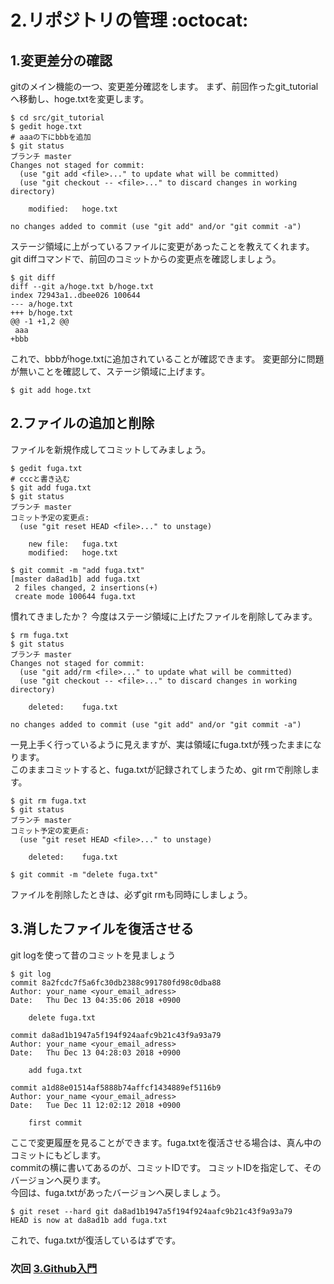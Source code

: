 2.リポジトリの管理 :octocat:
====

## 1.変更差分の確認
gitのメイン機能の一つ、変更差分確認をします。
まず、前回作ったgit_tutorialへ移動し、hoge.txtを変更します。

```
$ cd src/git_tutorial
$ gedit hoge.txt
# aaaの下にbbbを追加
$ git status
ブランチ master
Changes not staged for commit:
  (use "git add <file>..." to update what will be committed)
  (use "git checkout -- <file>..." to discard changes in working directory)

	modified:   hoge.txt

no changes added to commit (use "git add" and/or "git commit -a")
```
ステージ領域に上がっているファイルに変更があったことを教えてくれます。
git diffコマンドで、前回のコミットからの変更点を確認しましょう。

```
$ git diff
diff --git a/hoge.txt b/hoge.txt
index 72943a1..dbee026 100644
--- a/hoge.txt
+++ b/hoge.txt
@@ -1 +1,2 @@
 aaa
+bbb
```
これで、bbbがhoge.txtに追加されていることが確認できます。
変更部分に問題が無いことを確認して、ステージ領域に上げます。

```
$ git add hoge.txt
```


## 2.ファイルの追加と削除
ファイルを新規作成してコミットしてみましょう。

```
$ gedit fuga.txt
# cccと書き込む
$ git add fuga.txt
$ git status
ブランチ master
コミット予定の変更点:
  (use "git reset HEAD <file>..." to unstage)

	new file:   fuga.txt
	modified:   hoge.txt

$ git commit -m "add fuga.txt"
[master da8ad1b] add fuga.txt
 2 files changed, 2 insertions(+)
 create mode 100644 fuga.txt
```
慣れてきましたか？
今度はステージ領域に上げたファイルを削除してみます。

```
$ rm fuga.txt
$ git status
ブランチ master
Changes not staged for commit:
  (use "git add/rm <file>..." to update what will be committed)
  (use "git checkout -- <file>..." to discard changes in working directory)

	deleted:    fuga.txt

no changes added to commit (use "git add" and/or "git commit -a")
```
一見上手く行っているように見えますが、実は領域にfuga.txtが残ったままになります。  
このままコミットすると、fuga.txtが記録されてしまうため、git rmで削除します。

```
$ git rm fuga.txt
$ git status
ブランチ master
コミット予定の変更点:
  (use "git reset HEAD <file>..." to unstage)

	deleted:    fuga.txt

$ git commit -m "delete fuga.txt"
```
ファイルを削除したときは、必ずgit rmも同時にしましょう。

## 3.消したファイルを復活させる
git logを使って昔のコミットを見ましょう

```
$ git log
commit 8a2fcdc7f5a6fc30db2388c991780fd98c0dba88
Author: your_name <your_email_adress>
Date:   Thu Dec 13 04:35:06 2018 +0900

    delete fuga.txt

commit da8ad1b1947a5f194f924aafc9b21c43f9a93a79
Author: your_name <your_email_adress>
Date:   Thu Dec 13 04:28:03 2018 +0900

    add fuga.txt

commit a1d88e01514af5888b74affcf1434889ef5116b9
Author: your_name <your_email_adress>
Date:   Tue Dec 11 12:02:12 2018 +0900

    first commit
```
ここで変更履歴を見ることができます。fuga.txtを復活させる場合は、真ん中のコミットにもどします。  
commitの横に書いてあるのが、コミットIDです。
コミットIDを指定して、そのバージョンへ戻ります。  
今回は、fuga.txtがあったバージョンへ戻しましょう。

```
$ git reset --hard git da8ad1b1947a5f194f924aafc9b21c43f9a93a79
HEAD is now at da8ad1b add fuga.txt
```
これで、fuga.txtが復活しているはずです。

### 次回 [3.Github入門](https://github.com/HappyKoyo/git_setup/blob/master/3_github_tutorial.md)
